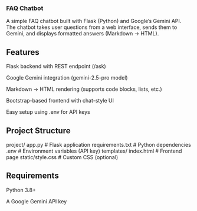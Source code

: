 ### FAQ Chatbot

A simple FAQ chatbot built with Flask (Python) and Google’s Gemini API.
The chatbot takes user questions from a web interface, sends them to Gemini, and displays formatted answers (Markdown → HTML).

## Features

 Flask backend with REST endpoint (/ask)

 Google Gemini integration (gemini-2.5-pro model)

 Markdown → HTML rendering (supports code blocks, lists, etc.)

 Bootstrap-based frontend with chat-style UI

 Easy setup using .env for API keys

## Project Structure
project/
app.py                # Flask application
requirements.txt      # Python dependencies
.env                  # Environment variables (API key)
templates/ index.html        # Frontend page
static/style.css         # Custom CSS (optional)

## Requirements

Python 3.8+

A Google Gemini API key
